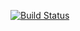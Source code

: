 [![Build Status](https://travis-ci.org/hnguyen0428/Project110.svg?branch=master)](https://travis-ci.org/hnguyen0428/Project110)
